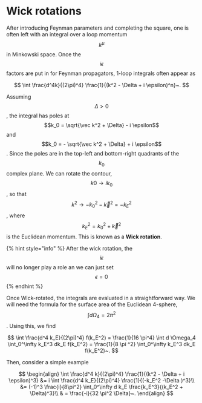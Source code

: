 # Wick rotations

After introducing Feynman parameters and completing the square, one is often left with an integral over a loop momentum $$k^\mu$$in Minkowski space. Once the $$i\epsilon$$factors are put in for Feynman propagators, 1-loop integrals often appear as

$$
\int \frac{d^4k}{(2\pi)^4} \frac{1}{(k^2 - \Delta + i \epsilon)^n}~.
$$

Assuming $$\Delta > 0$$, the integral has poles at $$k_0 = \sqrt{\vec k^2 + \Delta} - i \epsilon$$and $$k_0 = - \sqrt{\vec k^2 + \Delta} + i \epsilon$$. Since the poles are in the top-left and bottom-right quadrants of the $$k_0$$complex plane. We can rotate the contour, $$k0 \to i k_0$$, so that $$k^2 \to -k_0^2 - \vec k^2 = - k^2_E$$, where $$k_E^2 = k_0^2 + \vec k^2$$is the Euclidean momentum. This is known as a **Wick rotation**.

{% hint style="info" %}
After the wick rotation, the $$i\epsilon$$ will no longer play a role an we can just set $$\epsilon = 0$$
{% endhint %}

Once Wick-rotated, the integrals are evaluated in a straightforward way. We will need the formula for the surface area of the Euclidean 4-sphere, $$\int d\Omega_4 = 2\pi^2$$. Using this, we find

$$
\int \frac{d^4 k_E}{(2\pi)^4} f(k_E^2) = \frac{1}{16 \pi^4} \int d \Omega_4 \int_0^\infty k_E^3 dk_E f(k_E^2) = \frac{1}{8 \pi ^2} \int_0^\infty k_E^3 dk_E f(k_E^2)~.
$$

Then, consider a simple example

$$
\begin{align}
\int \frac{d^4 k}{(2\pi)^4} \frac{1}{(k^2 - \Delta + i \epsilon)^3} &= i \int \frac{d^4 k_E}{(2\pi)^4} \frac{1}{(-k_E^2 -\Delta )^3}\\
&= (-1)^3 \frac{i}{8\pi^2} \int_0^\infty d k_E \frac{k_E^3}{(k_E^2 + \Delta)^3}\\
& = \frac{-i}{32 \pi^2 \Delta}~.
\end{align}
$$

